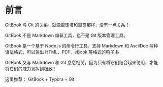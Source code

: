 # 前言

GitBook 与 Git 的关系，就像雷锋塔和雷锋那样，没有一点关系！

GitBook 不是 Markdown 编辑工具，也不是 Git 版本管理工具。

GitBook 是一个基于 Node.js 的命令行工具，支持 Markdown 和 AsciiDoc 两种语法格式，可以输出 HTML、PDF、eBook 等格式的电子书

GitBook 又与 Markdown 和 Git 息息相关，因为只有将它们结合起来使用，才能将它们的威力发挥到极致！

这里推荐：  GitBook + Typora + Git

